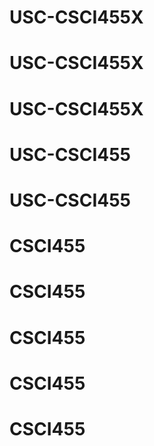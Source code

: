 # USC-CSCI455X
# USC-CSCI455X
# USC-CSCI455X
# USC-CSCI455
# USC-CSCI455
# CSCI455
# CSCI455
# CSCI455
# CSCI455
# CSCI455

